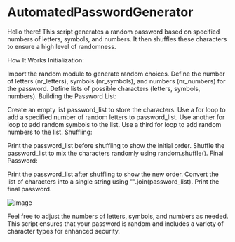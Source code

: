 # AutomatedPasswordGenerator

Hello there! This script generates a random password based on specified numbers of letters, symbols, and numbers. It then shuffles these characters to ensure a high level of randomness.

How It Works
Initialization:

Import the random module to generate random choices.
Define the number of letters (nr_letters), symbols (nr_symbols), and numbers (nr_numbers) for the password.
Define lists of possible characters (letters, symbols, numbers).
Building the Password List:

Create an empty list password_list to store the characters.
Use a for loop to add a specified number of random letters to password_list.
Use another for loop to add random symbols to the list.
Use a third for loop to add random numbers to the list.
Shuffling:

Print the password_list before shuffling to show the initial order.
Shuffle the password_list to mix the characters randomly using random.shuffle().
Final Password:

Print the password_list after shuffling to show the new order.
Convert the list of characters into a single string using "".join(password_list).
Print the final password.

![image](https://github.com/Navilina/AutomatedPasswordGenerator/assets/136193317/faef07b8-ab62-44c7-86d2-12f7b094a95e)

Feel free to adjust the numbers of letters, symbols, and numbers as needed. This script ensures that your password is random and includes a variety of character types for enhanced security.

